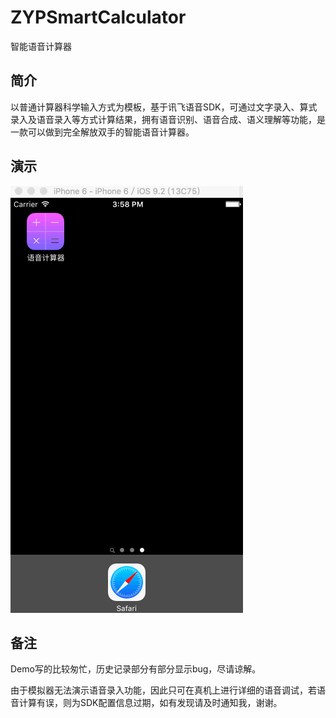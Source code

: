 # ZYPSmartCalculator

智能语音计算器


## 简介

以普通计算器科学输入方式为模板，基于讯飞语音SDK，可通过文字录入、算式录入及语音录入等方式计算结果，拥有语音识别、语音合成、语义理解等功能，是一款可以做到完全解放双手的智能语音计算器。


## 演示

![Display](./display.gif)


## 备注

Demo写的比较匆忙，历史记录部分有部分显示bug，尽请谅解。

由于模拟器无法演示语音录入功能，因此只可在真机上进行详细的语音调试，若语音计算有误，则为SDK配置信息过期，如有发现请及时通知我，谢谢。


